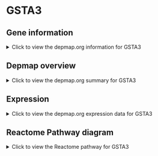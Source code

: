<h1>GSTA3</h1>

<h2>Gene information</h2>
<details>
  <summary>Click to view the depmap.org information for GSTA3</summary>
  <p><a href="https://depmap.org/portal/gene/GSTA3?tab=about" target="_BLANK">Open page in a new tab...</a></p>
  <iframe src="https://depmap.org/portal/gene/GSTA3?tab=about" style="border:none;width:100%;height:800px"></iframe>
</details>

<h2>Depmap overview</h2>
<details>
  <summary>Click to view the depmap.org summary for GSTA3</summary>
  <p><a href="https://depmap.org/portal/gene/GSTA3?tab=overview" target="_BLANK">Open page in a new tab...</a></p>
  <iframe src="https://depmap.org/portal/gene/GSTA3?tab=overview" style="border:none;width:100%;height:800px"></iframe>
</details>

<h2>Expression</h2>
<details>
  <summary>Click to view the depmap.org expression data for GSTA3</summary>
  <p><a href="https://depmap.org/portal/gene/GSTA3?tab=characterization" target="_BLANK">Open page in a new tab...</a></p>
  <iframe src="https://depmap.org/portal/gene/GSTA3?tab=characterization" style="border:none;width:100%;height:800px"></iframe>
</details>



<h2>Reactome Pathway diagram</h2>
<details>
  <summary>Click to view the Reactome pathway for GSTA3</summary>
  <p><a href="https://reactome.org/PathwayBrowser/#/R-HSA-156590" target="_BLANK">Open page in a new tab...</a></p>
  <p>Glutathione conjugation</p>
<iframe src="https://reactome.org/PathwayBrowser/#/R-HSA-156590" style="border:none;width:100%;height:800px"></iframe>
</details>



